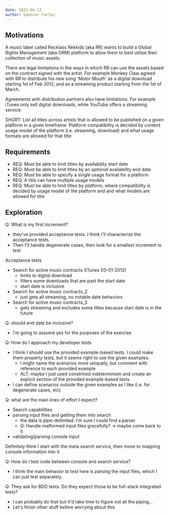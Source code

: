 ```yaml
---
date: 2023-06-13
author: Spencer Farley
---
```



## Motivations

A music label called Recklass Rekkids (aka RR) wants to build a Global Rights Management (aka GRM) platform to allow them to best utilise their collection of music assets.

There are legal limitations in the ways in which RR can use the assets based on the contract signed with the artist. For example Monkey Claw agreed with RR to distribute his new song 'Motor Mouth' as a digital download starting 1st of Feb 2012, and as a streaming product starting from the 1st of March.

Agreements with distribution partners also have limitations. For example iTunes only sell digital downloads, while YouTube offers a streaming service.

SHORT: List all titles across artists that is allowed to be published on a given platform in a given timeframe. Platform compatibility is decided by content usage model of the platform (i.e. streaming, download) and what usage formats are allowed for that title

## Requirements

- REQ: Must be able to limit titles by availability start date
- REQ: Must be able to limit titles by an *optional* availability end date
- REQ: Must be able to specify a single usage format for a platform
- REQ: A title can have multiple usage models
- REQ: Must be able to limit titles by platform, where compatibility is decided by usage model of the platform and and what models are allowed for title


## Exploration


Q: What is my first increment?
- they've provided acceptance tests. I think I'll characterize the acceptance tests. 
- Then I'll handle degenerate cases, then look for a smallest increment to test

Acceptance tests
- Search for active music contracts (ITunes 03-01-2012)
  - limits to digital download
  - filters some downloads that are past the start date
  - start date is inclusive
- Search for active music contracts_2
  - just gets all streaming, no notable date behaviors
- Search for active music contracts_3
  - gets streaming and excludes some titles because start date is in the future


Q: should end date be inclusive?
- I'm going to assume yes for the purposes of the exercise

Q: How do I approach my developer tests
- I think I should use the provided example-based tests. I could make them property tests, but it seems right to use the given examples.
  - I might name the scenarios more uniquely, but comment with reference to each provided example
  - ALT: maybe I just used constrined indeterminism and create an explicit section of the provided example-based tests
- I can define scenarios outside the given examples as I like (i.e. for degenerate cases, etc)


Q: what are the main lines of effort I expect?
- Search capabilities
- parsing input files and getting them into search
  - the data is pipe-delimited. I'm sure I could find a parser
  - Q: Handle malformed input files gracefully? -> maybe come back to it
- validating/parsing console input

Definitely think I start with the meta search service, then move to mapping console information into it

Q: How do I test code between console and search service?
- I think the main behavior to test here is parsing the input files, which I can just test separately.

Q: They ask for BDD tests. Do they expect those to be full-stack integrated tests?
- I can probably do that but it'd take time to figure out all the piping...
- Let's finish other stuff before worrying about this

